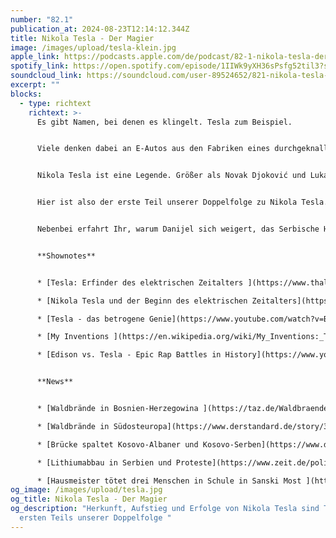 ```yaml
---
number: "82.1"
publication_at: 2024-08-23T12:14:12.344Z
title: Nikola Tesla - Der Magier
image: /images/upload/tesla-klein.jpg
apple_link: https://podcasts.apple.com/de/podcast/82-1-nikola-tesla-der-magier/id1170436903?i=1000666345093
spotify_link: https://open.spotify.com/episode/1IIWk9yXH36sPsfg52til3?si=39615de63b1a442b
soundcloud_link: https://soundcloud.com/user-89524652/821-nikola-tesla-der-magier
excerpt: ""
blocks:
  - type: richtext
    richtext: >-
      Es gibt Namen, bei denen es klingelt. Tesla zum Beispiel.


      Viele denken dabei an E-Autos aus den Fabriken eines durchgeknallten Multi-Milliardärs aber noch mehr Menschen an den genialen Erfinder, dem nicht selten zugeschrieben wird, die Ära der Elektrizität zumindest mit eingeleitet zu haben.


      Nikola Tesla ist eine Legende. Größer als Novak Djoković und Luka Modrić zusammen. Eine Geschichte wie man sie lieben muss: Vom Sohn eines serbischen Priesters, der in einem Kaff an der habsburgischen Militärgrenze geboren wurde zu einem der bedeutendsten Ingenieure und Innovatoren seiner Zeit. Viel Pathos und jede Menge Mythen ranken sich um diesen Mann. Und natürlich können Krsto und Danijel das so nicht stehen lassen.


      Hier ist also der erste Teil unserer Doppelfolge zu Nikola Tesla. Es geht um seine Anfänge, seinen Aufstieg und seine Ideen. Und ein bisschen auch schon um seine...nennen wir es mal "Eigenheiten".


      Nebenbei erfahrt Ihr, warum Danijel sich weigert, das Serbische Haus auf Korfu zu besuchen, wer von den beiden Moderatoren weniger Ahnung von Physik hat und was in Serbien Zehntausende Menschen auf die Straße treibt.


      **S﻿hownotes**


      * [T﻿esla: Erfinder des elektrischen Zeitalters ](https://www.thalia.de/shop/home/artikeldetails/A1039774947)- Biografie von W. Bernard Carlson 

      * [Nikola Tesla und der Beginn des elektrischen Zeitalters](https://www.swr.de/swrkultur/wissen/nikola-tesla-und-der-beginn-des-elektrischen-zeitalters-104.html) - SWR Feature, 29 min., 2023

      * [T﻿esla - das betrogene Genie](https://www.youtube.com/watch?v=Bwb7Qp72Bjo) - Terra X, 43 Min, 2024

      * [M﻿y Inventions ](https://en.wikipedia.org/wiki/My_Inventions:_The_Autobiography_of_Nikola_Tesla)- Autobiografie von Nikola Tesla, 1919

      * [E﻿dison vs. Tesla - Epic Rap Battles in History](https://www.youtube.com/watch?v=gJ1Mz7kGVf0) (Youtube)


      **N﻿ews** 


      * [W﻿aldbrände in Bosnien-Herzegowina ](https://taz.de/Waldbraende-in-Bosnien-und-Herzegowina/!6027100/)(taz)

      * [W﻿aldbrände in Südosteuropa](https://www.derstandard.de/story/3000000232374/waldbraende-in-suedosteuropa-wenn-es-sommer-wird-kommt-das-feuer) (der Standard)

      * [B﻿rücke spaltet Kosovo-Albaner und Kosovo-Serben](https://www.dw.com/de/kosovo-eine-br%C3%BCcke-spaltet-kosovo-albaner-und-serben/video-69935906) (DW)

      * [L﻿ithiumabbau in Serbien und Proteste](https://www.zeit.de/politik/ausland/2024-08/lithium-serbien-batterien-elektromobilitaet-metall) (Zeit Online)

      * [H﻿ausmeister tötet drei Menschen in Schule in Sanski Most ](https://www.derstandard.at/story/3000000233323/schulwart-erschoss-direktor-lehrerin-und-sekretaerin-an-schule-in-bosnien)(Der Standard)
og_image: /images/upload/tesla.jpg
og_title: Nikola Tesla - Der Magier
og_description: "Herkunft, Aufstieg und Erfolge von Nikola Tesla sind Thema des
  ersten Teils unserer Doppelfolge "
---
```

